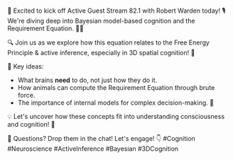 🌟 Excited to kick off Active Guest Stream 82.1 with Robert Warden today! 🎙️ We're diving deep into Bayesian model-based cognition and the Requirement Equation. 🧠✨

🔍 Join us as we explore how this equation relates to the Free Energy Principle & active inference, especially in 3D spatial cognition! 🌌

🧩 Key ideas:
- What brains **need** to do, not just how they do it.
- How animals can compute the Requirement Equation through brute force.
- The importance of internal models for complex decision-making. 🧭

💡 Let's uncover how these concepts fit into understanding consciousness and cognition! 💭

💬 Questions? Drop them in the chat! Let's engage! 👇 #Cognition #Neuroscience #ActiveInference #Bayesian #3DCognition
